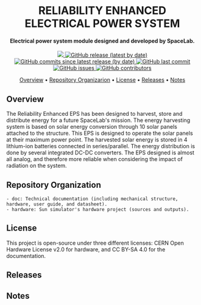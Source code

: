 <h1 align="center">
	RELIABILITY ENHANCED ELECTRICAL POWER SYSTEM
	<br>
</h1>

<h4 align="center">Electrical power system module designed and developed by SpaceLab.</h4>

<p align="center">
	<a href="https://github.com/spacelab-ufsc/spacelab#versioning">
		<img src="https://img.shields.io/badge/status-in%20development-red?style=for-the-badge">
	</a>
	<a href="https://github.com/spacelab-ufsc/eps-re/releases">
		<img alt="GitHub release (latest by date)" src="https://img.shields.io/github/v/release/spacelab-ufsc/eps-re?style=for-the-badge">
	</a>
	<a href="https://github.com/spacelab-ufsc/eps-re/releases">
		<img alt="GitHub commits since latest release (by date)" src="https://img.shields.io/github/commits-since/spacelab-ufsc/eps-re/latest?style=for-the-badge">
	</a>
	<a href="https://github.com/spacelab-ufsc/eps-re/commits/master">
		<img alt="GitHub last commit" src="https://img.shields.io/github/last-commit/spacelab-ufsc/eps-re?style=for-the-badge">
	</a>
	<a href="https://github.com/spacelab-ufsc/eps-re/issues">
		<img alt="GitHub issues" src="https://img.shields.io/github/issues/spacelab-ufsc/eps-re?style=for-the-badge">
	</a>
	<a href="https://github.com/spacelab-ufsc/eps-re/graphs/contributors">
		<img alt="GitHub contributors" src="https://img.shields.io/github/contributors/spacelab-ufsc/eps-re?color=yellow&style=for-the-badge">
	</a>
</p>

<p align="center">
  	<a href="#overview">Overview</a> •
  	<a href="#repository-organization">Repository Organizarion</a> •
  	<a href="#license">License</a> •
  	<a href="#releases">Releases</a> •
  	<a href="#notes">Notes</a>
</p>


## Overview

The Reliability Enhanced EPS has been designed to harvest, store and distribute energy for a future SpaceLab's mission. The energy harvesting system is based on solar energy conversion through 10 solar panels attached to the structure. This EPS is designed to operate the solar panels at their maximum power point. The harvested solar energy is stored in 4 lithium-ion batteries connected in series/parallel. The energy distribution is done by several integrated DC-DC converters. The EPS designed is almost all analog, and therefore more reliable when considering the impact of radiation on the system.

## Repository Organization
	- doc: Technical documentation (including mechanical structure, hardware, user guide, and datasheet).
	- hardware: Sun simulator's hardware project (sources and outputs).

## License

This project is open-source under three different licenses: CERN Open Hardware License v2.0 for hardware, and CC BY-SA 4.0 for the documentation.

## Releases

## Notes




